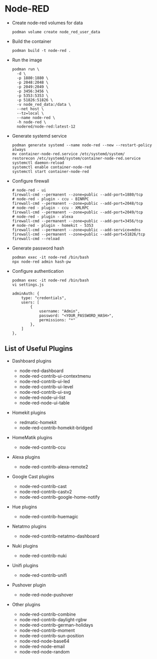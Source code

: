 # Node-RED

- Create node-red volumes for data

  ``` shell
  podman volume create node_red_user_data
  ```

- Build the container

  ``` shell
  podman build -t node-red .
  ```

- Run the image

  ``` shell
  podman run \
    -d \
    -p 1880:1880 \
    -p 2048:2048 \
    -p 2049:2049 \
    -p 3456:3456 \
    -p 5353:5353 \
    -p 51826:51826 \
    -v node_red_data:/data \
    --net host \
    --tz=local \
    --name node-red \
    -h node-red \
    nodered/node-red:latest-12
  ```

- Generate systemd service

  ``` shell
  podman generate systemd --name node-red --new --restart-policy always
  mv container-node-red.service /etc/systemd/system/
  restorecon /etc/systemd/system/container-node-red.service
  systemctl daemon-reload
  systemctl enable container-node-red
  systemctl start container-node-red
  ```

- Configure firewall

  ``` shell
  # node-red - ui
  firewall-cmd --permanent --zone=public --add-port=1880/tcp
  # node-red - plugin - ccu - BINRPC
  firewall-cmd --permanent --zone=public --add-port=2048/tcp
  # node-red - plugin - ccu - XMLRPC
  firewall-cmd --permanent --zone=public --add-port=2049/tcp
  # node-red - plugin - alexa
  firewall-cmd --permanent --zone=public --add-port=3456/tcp
  # node-red - plugin - homekit - 5353
  firewall-cmd --permanent --zone=public --add-service=mdns
  firewall-cmd --permanent --zone=public --add-port=51826/tcp
  firewall-cmd --reload
  ```

- Generate password hash

  ``` shell
  podman exec -it node-red /bin/bash
  npx node-red admin hash-pw
  ```

- Configure authentication

  ``` shell
  podman exec -it node-red /bin/bash
  vi settings.js
  ```

  ``` shell
  adminAuth: {
      type: "credentials",
      users: [
          {
              username: "Admin",
              password: "<YOUR_PASSWORD_HASH>",
              permissions: "*"
          },
      ]
  },
  ```

## List of Useful Plugins

- Dashboard plugins
  - node-red-dashboard
  - node-red-contrib-ui-contextmenu
  - node-red-contrib-ui-led
  - node-red-contrib-ui-level
  - node-red-contrib-ui-svg
  - node-red-node-ui-list
  - node-red-node-ui-table

- Homekit plugins
  - redmatic-homekit
  - node-red-contrib-homekit-bridged

- HomeMatik plugins
  - node-red-contrib-ccu

- Alexa plugins
  - node-red-contrib-alexa-remote2

- Google Cast plugins
  - node-red-contrib-cast
  - node-red-contrib-castv2
  - node-red-contrib-google-home-notify

- Hue plugins
  - node-red-contrib-huemagic

- Netatmo plugins
  - node-red-contrib-netatmo-dashboard

- Nuki plugins
  - node-red-contrib-nuki

- Unifi plugins
  - node-red-contrib-unifi

- Pushover plugin
  - node-red-node-pushover

- Other plugins
  - node-red-contrib-combine
  - node-red-contrib-daylight-rgbw
  - node-red-contrib-german-holidays
  - node-red-contrib-moment
  - node-red-contrib-sun-position
  - node-red-node-base64
  - node-red-node-email
  - node-red-node-random
